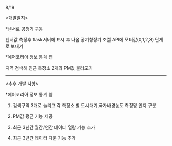 8/19

<개발일지>

*센서로 공청기 구동

센서값 측정후 flask서버에 표시 후 나옴 공기청정기 조절 API에 모터값(0,1,2,3) 단계로 보내기

*에어코리아 정보 통계 웹

지역 검색해 인근 측정소 2개의 PM값 불러오기

----------------------------------------------------

<추후 개발 사항>

*에어코리아 정보 통계 웹

1. 검색구역 3개로 늘리고 각 측정소 별 도시대기,국가배경농도 측정망 인지 구분

2. PM값 평균 기능 제공

3. 최근 3년간 월간/연간 데이터 열람 기능 추가

4. 최근 3년간 데이터 다운 기능 추가
